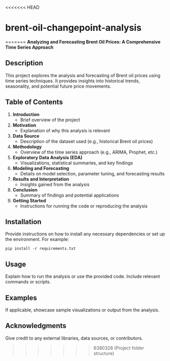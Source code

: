 <<<<<<< HEAD
# brent-oil-changepoint-analysis
=======
**Analyzing and Forecasting Brent Oil Prices: A Comprehensive Time Series Approach**

## Description

This project explores the analysis and forecasting of Brent oil prices using time series techniques. It provides insights into historical trends, seasonality, and potential future price movements.

## Table of Contents

1. **Introduction**
   - Brief overview of the project
2. **Motivation**
   - Explanation of why this analysis is relevant
3. **Data Source**
   - Description of the dataset used (e.g., historical Brent oil prices)
4. **Methodology**
   - Overview of the time series approach (e.g., ARIMA, Prophet, etc.)
5. **Exploratory Data Analysis (EDA)**
   - Visualizations, statistical summaries, and key findings
6. **Modeling and Forecasting**
   - Details on model selection, parameter tuning, and forecasting results
7. **Results and Interpretation**
   - Insights gained from the analysis
8. **Conclusion**
   - Summary of findings and potential applications
9. **Getting Started**
   - Instructions for running the code or reproducing the analysis


## Installation

Provide instructions on how to install any necessary dependencies or set up the environment. For example:

```
pip install -r requirements.txt
```

## Usage

Explain how to run the analysis or use the provided code. Include relevant commands or scripts.

## Examples

If applicable, showcase sample visualizations or output from the analysis.

## Acknowledgments

Give credit to any external libraries, data sources, or contributors.

>>>>>>> 6380328 (Project folder structure)
